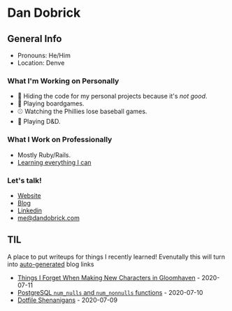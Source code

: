 # Dan Dobrick

## General Info
- Pronouns: He/Him
- Location: Denve

### What I'm Working on Personally
- 💩 Hiding the code for my personal projects because it's _not good_.
- 🎲 Playing boardgames.
- ⚾️ Watching the Phillies lose baseball games.
- 🦄 Playing D&D.

### What I Work on Professionally
- Mostly Ruby/Rails.
- [Learning everything I can](https://dandobrick.com/blog)

### Let's talk!
- [Website](https://dandobrick.com)
- [Blog](https://dandobrick.com/blog)
- [Linkedin](https://www.linkedin.com/in/dandobrick/)
- [me@dandobrick.com](mailto:me@dandobrick.com)

## TIL
A place to put writeups for things I recently learned! Evenutally this will turn into [auto-generated](https://simonwillison.net/2020/Jul/10/self-updating-profile-readme/) blog links
- [Things I Forget When Making New Characters in Gloomhaven](http://dandobrick.com/blog/posts/gloomhaven-new-character/) - 2020-07-11
- [PostgreSQL `num_nulls` and `num_nonnulls` functions](https://http://dandobrick.com/blog/posts/postgresql-null-functions/) - 2020-07-10
- [Dotfile Shenanigans](http://dandobrick.com/blog/posts/dotfile-shenanigans/) - 2020-07-09
